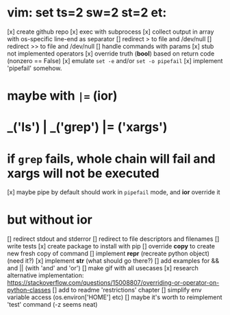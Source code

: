 # vim: set ts=2 sw=2 st=2 et:

[x] create github repo
[x] exec with subprocess
[x] collect output in array with os-specific line-end as separator
[] redirect > to file and /dev/null
[] redirect >> to file and /dev/null
[] handle commands with params
[x] stub not implemented operators
[x] override truth (__bool__) based on return code (nonzero == False)
[x] emulate `set -e` and/or `set -o pipefail`
[x] implement 'pipefail' somehow.
#       maybe with `|=` (__ior__)
#       _('ls') | _('grep') |= ('xargs')
#       if `grep` fails, whole chain will fail and xargs will not be executed
[x] maybe pipe by default should work in `pipefail` mode, and __ior__ override it
#       but without __ior__
[] redirect stdout and stderror
[] redirect to file descriptors and filenames
[] write tests
[x] create package to install with pip
[] override __copy__ to create new fresh copy of command
[] implement __repr__ (recreate python object) (need it?)
[x] implement __str__ (what should go there?)
[] add examples for && and || (with 'and' and 'or')
[] make gif with all usecases
[x] research alternative implementation: https://stackoverflow.com/questions/15008807/overriding-or-operator-on-python-classes
[] add to readme 'restrictions' chapter
[] simplify env variable access (os.environ['HOME'] etc)
[] maybe it's worth to reimplement 'test' command (-z seems neat)
